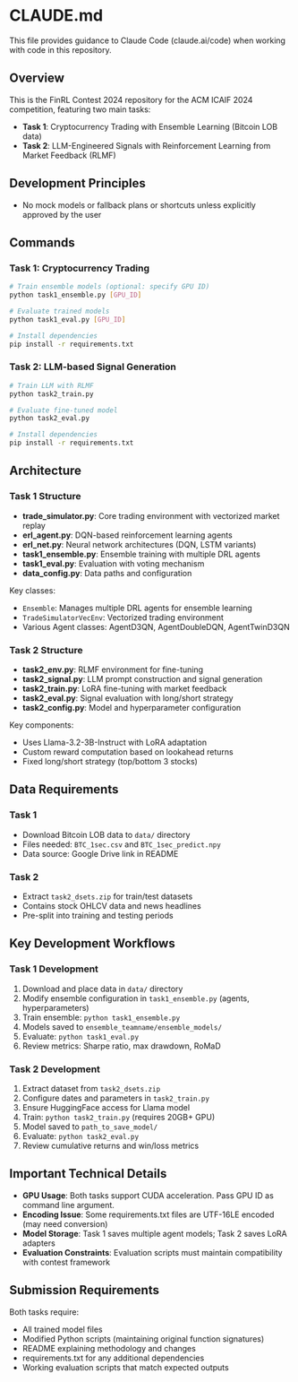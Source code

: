 # CLAUDE.md

This file provides guidance to Claude Code (claude.ai/code) when working with code in this repository.

## Overview

This is the FinRL Contest 2024 repository for the ACM ICAIF 2024 competition, featuring two main tasks:
- **Task 1**: Cryptocurrency Trading with Ensemble Learning (Bitcoin LOB data)
- **Task 2**: LLM-Engineered Signals with Reinforcement Learning from Market Feedback (RLMF)

## Development Principles

- No mock models or fallback plans or shortcuts unless explicitly approved by the user

## Commands

### Task 1: Cryptocurrency Trading
```bash
# Train ensemble models (optional: specify GPU ID)
python task1_ensemble.py [GPU_ID]

# Evaluate trained models
python task1_eval.py [GPU_ID]

# Install dependencies
pip install -r requirements.txt
```

### Task 2: LLM-based Signal Generation
```bash
# Train LLM with RLMF
python task2_train.py

# Evaluate fine-tuned model
python task2_eval.py

# Install dependencies
pip install -r requirements.txt
```

## Architecture

### Task 1 Structure
- **trade_simulator.py**: Core trading environment with vectorized market replay
- **erl_agent.py**: DQN-based reinforcement learning agents
- **erl_net.py**: Neural network architectures (DQN, LSTM variants)
- **task1_ensemble.py**: Ensemble training with multiple DRL agents
- **task1_eval.py**: Evaluation with voting mechanism
- **data_config.py**: Data paths and configuration

Key classes:
- `Ensemble`: Manages multiple DRL agents for ensemble learning
- `TradeSimulatorVecEnv`: Vectorized trading environment
- Various Agent classes: AgentD3QN, AgentDoubleDQN, AgentTwinD3QN

### Task 2 Structure
- **task2_env.py**: RLMF environment for fine-tuning
- **task2_signal.py**: LLM prompt construction and signal generation
- **task2_train.py**: LoRA fine-tuning with market feedback
- **task2_eval.py**: Signal evaluation with long/short strategy
- **task2_config.py**: Model and hyperparameter configuration

Key components:
- Uses Llama-3.2-3B-Instruct with LoRA adaptation
- Custom reward computation based on lookahead returns
- Fixed long/short strategy (top/bottom 3 stocks)

## Data Requirements

### Task 1
- Download Bitcoin LOB data to `data/` directory
- Files needed: `BTC_1sec.csv` and `BTC_1sec_predict.npy`
- Data source: Google Drive link in README

### Task 2
- Extract `task2_dsets.zip` for train/test datasets
- Contains stock OHLCV data and news headlines
- Pre-split into training and testing periods

## Key Development Workflows

### Task 1 Development
1. Download and place data in `data/` directory
2. Modify ensemble configuration in `task1_ensemble.py` (agents, hyperparameters)
3. Train ensemble: `python task1_ensemble.py`
4. Models saved to `ensemble_teamname/ensemble_models/`
5. Evaluate: `python task1_eval.py`
6. Review metrics: Sharpe ratio, max drawdown, RoMaD

### Task 2 Development
1. Extract dataset from `task2_dsets.zip`
2. Configure dates and parameters in `task2_train.py`
3. Ensure HuggingFace access for Llama model
4. Train: `python task2_train.py` (requires 20GB+ GPU)
5. Model saved to `path_to_save_model/`
6. Evaluate: `python task2_eval.py`
7. Review cumulative returns and win/loss metrics

## Important Technical Details

- **GPU Usage**: Both tasks support CUDA acceleration. Pass GPU ID as command line argument.
- **Encoding Issue**: Some requirements.txt files are UTF-16LE encoded (may need conversion)
- **Model Storage**: Task 1 saves multiple agent models; Task 2 saves LoRA adapters
- **Evaluation Constraints**: Evaluation scripts must maintain compatibility with contest framework

## Submission Requirements

Both tasks require:
- All trained model files
- Modified Python scripts (maintaining original function signatures)
- README explaining methodology and changes
- requirements.txt for any additional dependencies
- Working evaluation scripts that match expected outputs
